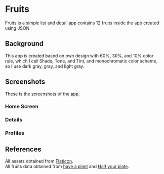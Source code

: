 # Fruits

Fruits is a simple list and detail app contains 12 fruits inside the app created using JSON.

## Background

This app is created based on own design with 60%, 30%, and 10% color rule, which I call Shade, Tone, and Tint, and monochromatic color scheme, so I use dark gray, gray, and light gray.

## Screenshots

These is the screenshots of the app.

### Home Screen



### Details



### Profiles



## References

All assets obtained from [Flaticon](www.flaticon.com).\
All fruits data obtained from [have a plant](fruitsandveggies.org) and [Half your plate](www.halfyourplate.ca).
